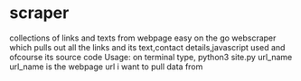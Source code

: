# scraper
collections of links and texts from webpage
easy on the go webscraper which pulls out all the links and its text,contact details,javascript used and ofcourse its source code
Usage: on terminal type,
python3 site.py url_name
url_name is the webpage url i want to pull data from
